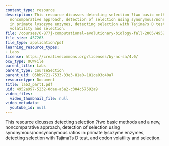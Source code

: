 ```yaml
---
content_type: resource
description: This resource dicusses detecting selection ?two basic methods and a new,
  noncomparative approach, detection of selection using synonymous/nonsynonymous ratios
  in primate lysozyme enzymes, detecting selection with Tajima?s D test, and codon
  volatility and selection.
file: /courses/6-877j-computational-evolutionary-biology-fall-2005/4952a99752320daea5a2c304c57592a9_lab3_part1.pdf
file_size: 457263
file_type: application/pdf
learning_resource_types:
- Labs
license: https://creativecommons.org/licenses/by-nc-sa/4.0/
ocw_type: OCWFile
parent_title: Labs
parent_type: CourseSection
parent_uid: 05bb9721-7533-33e3-81a0-181ca03c40a7
resourcetype: Document
title: lab3_part1.pdf
uid: 4952a997-5232-0dae-a5a2-c304c57592a9
video_files:
  video_thumbnail_file: null
video_metadata:
  youtube_id: null
---
```

This resource dicusses detecting selection ?two basic methods and a new, noncomparative approach, detection of selection using synonymous/nonsynonymous ratios in primate lysozyme enzymes, detecting selection with Tajima?s D test, and codon volatility and selection.